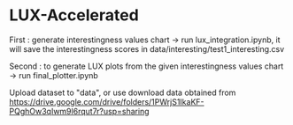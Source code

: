 # LUX-Accelerated

First : generate interestingness values chart -> run lux_integration.ipynb, it will save the interestingness scores in data/interesting/test1_interesting.csv

Second : to generate LUX plots from the given interestingness values chart -> run final_plotter.ipynb

Upload dataset to "data", or use download data obtained from https://drive.google.com/drive/folders/1PWrjS1IkaKF-PQghOw3qIwm9l6rqut7r?usp=sharing